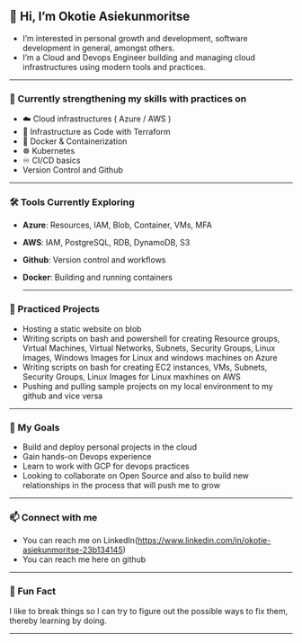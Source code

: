  ## 👋 Hi, I’m Okotie Asiekunmoritse
- I’m interested in personal growth and development, software development in general, amongst others.
- I’m a Cloud and Devops Engineer building and managing cloud infrastructures using modern tools and practices.
  
---

 ### 🌱 Currently strengthening my skills with practices on 
- ☁️ Cloud infrastructures ( Azure / AWS )
- 📖 Infrastructure as Code with Terraform
- 🐳 Docker & Containerization
- ☸️ Kubernetes
- ♾️ CI/CD basics
- Version Control and Github

---

 ### 🛠️ Tools Currently Exploring
- **Azure**: Resources, IAM, Blob, Container, VMs, MFA
- **AWS**: IAM, PostgreSQL, RDB, DynamoDB, S3
- **Github**: Version control and workflows
- **Docker**: Building and running containers  

  ---

 ### 🔧 Practiced Projects
- Hosting a static website on blob
- Writing scripts on bash and powershell for creating Resource groups, Virtual Machines, Virtual Networks, Subnets, Security Groups, Linux Images, Windows Images for Linux and windows machines on Azure
- Writing scripts on bash for creating EC2 instances, VMs, Subnets, Security Groups, Linux Images for Linux maxhines on AWS
- Pushing and pulling sample projects on my local environment to my github and vice versa

---

 ### 🎯 My Goals
- Build and deploy personal projects in the cloud
- Gain hands-on Devops experience
- Learn to work with GCP for devops practices
- Looking to collaborate on Open Source and also to build new relationships in the process that will push me to grow

---

 ### 📫 Connect with me
- You can reach me on LinkedIn(https://www.linkedin.com/in/okotie-asiekunmoritse-23b134145)
- You can reach me here on github

---
  
 ### 🌠 Fun Fact
 I like to break things so I can try to figure out the possible ways to fix them, thereby learning by doing.

---

<!---
OkotieAsiekunmoritse/OkotieAsiekunmoritse is a ✨ special ✨ repository because its `README.md` (this file) appears on your GitHub profile.
You can click the Preview link to take a look at your changes.
--->
